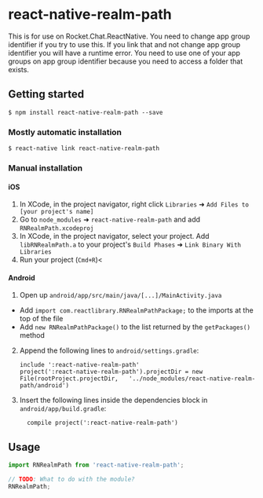 
# react-native-realm-path

This is for use on Rocket.Chat.ReactNative. You need to change app group identifier if you try to use this. If you link that and not change app group identifier you will have a runtime error. You need to use one of your app groups on app group identifier because you need to access a folder that exists.

## Getting started

`$ npm install react-native-realm-path --save`

### Mostly automatic installation

`$ react-native link react-native-realm-path`

### Manual installation


#### iOS

1. In XCode, in the project navigator, right click `Libraries` ➜ `Add Files to [your project's name]`
2. Go to `node_modules` ➜ `react-native-realm-path` and add `RNRealmPath.xcodeproj`
3. In XCode, in the project navigator, select your project. Add `libRNRealmPath.a` to your project's `Build Phases` ➜ `Link Binary With Libraries`
4. Run your project (`Cmd+R`)<

#### Android

1. Open up `android/app/src/main/java/[...]/MainActivity.java`
  - Add `import com.reactlibrary.RNRealmPathPackage;` to the imports at the top of the file
  - Add `new RNRealmPathPackage()` to the list returned by the `getPackages()` method
2. Append the following lines to `android/settings.gradle`:
  	```
  	include ':react-native-realm-path'
  	project(':react-native-realm-path').projectDir = new File(rootProject.projectDir, 	'../node_modules/react-native-realm-path/android')
  	```
3. Insert the following lines inside the dependencies block in `android/app/build.gradle`:
  	```
      compile project(':react-native-realm-path')
  	```

## Usage
```javascript
import RNRealmPath from 'react-native-realm-path';

// TODO: What to do with the module?
RNRealmPath;
```
  
